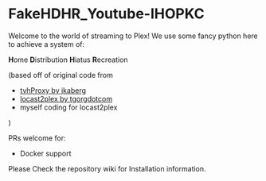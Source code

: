 # FakeHDHR_Youtube-IHOPKC

Welcome to the world of streaming to Plex! We use some fancy python here to achieve a system of:

**H**ome
**D**istribution
**H**iatus
**R**ecreation


(based off of original code from

  * [tvhProxy by jkaberg](https://github.com/jkaberg/tvhProxy)
  * [locast2plex by tgorgdotcom](https://github.com/tgorgdotcom/locast2plex)
  * myself coding for locast2plex

  )

PRs welcome for:

* Docker support


Please Check the repository wiki for Installation information.
